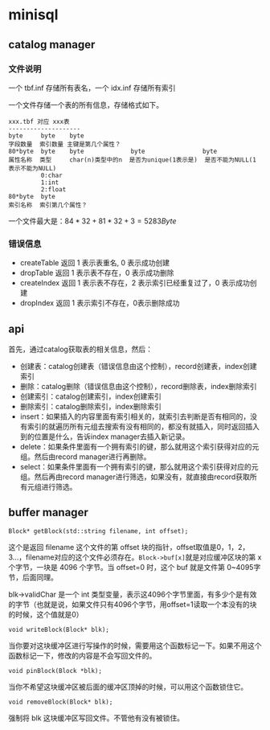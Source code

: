 # minisql

## catalog manager

### 文件说明

一个 tbf.inf 存储所有表名，一个 idx.inf 存储所有索引

一个文件存储一个表的所有信息，存储格式如下。

```
xxx.tbf 对应 xxx表
--------------------
byte     byte    byte
字段数量  索引数量 主键是第几个属性？
80*byte  byte    byte             byte                byte
属性名称  类型     char(n)类型中的n  是否为unique(1表示是)  是否不能为NULL(1表示不能为NULL)
         0:char
         1:int
         2:float
80*byte  byte
索引名称  索引第几个属性？
```

一个文件最大是：$84*32+81*32+3=5283 Byte$

### 错误信息
+ createTable 返回 1 表示表重名, 0 表示成功创建
+ dropTable   返回 1 表示表不存在，0 表示成功删除
+ createIndex 返回 1 表示表不存在，2 表示索引已经重复过了，0 表示成功创建
+ dropIndex   返回 1 表示索引不存在，0表示删除成功

## api

首先，通过catalog获取表的相关信息，然后：
+ 创建表：catalog创建表（错误信息由这个控制），record创建表，index创建索引
+ 删除：catalog删除（错误信息由这个控制），record删除表，index删除索引
+ 创建索引：catalog创建索引，index创建索引
+ 删除索引：catalog删除索引，index删除索引
+ insert：如果插入的内容里面有索引相关的，就索引去判断是否有相同的，没有索引的就遍历所有元组去搜索有没有相同的，都没有就插入，同时返回插入到的位置是什么，告诉index manager去插入新记录。
+ delete：如果条件里面有一个拥有索引的键，那么就用这个索引获得对应的元组。然后由record manager进行再删除。
+ select：如果条件里面有一个拥有索引的键，那么就用这个索引获得对应的元组。然后再由record manager进行筛选，如果没有，就直接由record获取所有元组进行筛选。

## buffer manager

`Block* getBlock(std::string filename, int offset);`

这个是返回 filename 这个文件的第 offset 块的指针，offset取值是0，1，2，3...，filename对应的这个文件必须存在。`Block->buf[x]`就是对应缓冲区块的第 x 个字节，一块是 4096 个字节。当 offset=0 时，这个 buf 就是文件第 0~4095字节，后面同理。

blk->validChar 是一个 int 类型变量，表示这4096个字节里面，有多少个是有效的字节（也就是说，如果文件只有4096个字节，用offset=1读取一个本没有的块的时候，这个值就是0）

`void writeBlock(Block* blk);`

当你要对这块缓冲区进行写操作的时候，需要用这个函数标记一下。如果不用这个函数标记一下，修改的内容是不会写回文件的。

`void pinBlock(Block *blk);`

当你不希望这块缓冲区被后面的缓冲区顶掉的时候，可以用这个函数锁住它。

`void removeBlock(Block* blk);`

强制将 blk 这块缓冲区写回文件。不管他有没有被锁住。